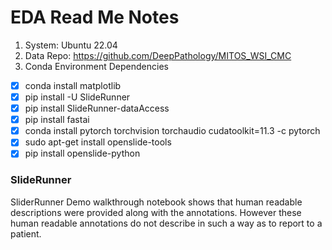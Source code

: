 # EDA Read Me Notes

1. System: Ubuntu 22.04
2. Data Repo: https://github.com/DeepPathology/MITOS_WSI_CMC
3. Conda Environment Dependencies
- [x] conda install matplotlib
- [x] pip install -U SlideRunner
- [x] pip install SlideRunner-dataAccess
- [x] pip install fastai
- [x] conda install pytorch torchvision torchaudio cudatoolkit=11.3 -c pytorch
- [x] sudo apt-get install openslide-tools
- [x] pip install openslide-python

### SlideRunner

SliderRunner Demo walkthrough notebook shows that human readable descriptions were provided along with the annotations. However these human readable annotations do not describe in such a way as to report to a patient. 
